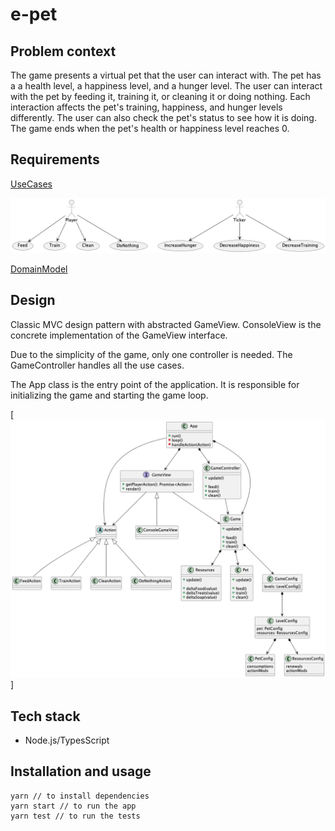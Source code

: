 # e-pet

## Problem context
The game presents a virtual pet that the user can interact with. The pet has a  a health level, a happiness level, and a hunger level. The user can interact with the pet by feeding it, training  it, or cleaning it or doing nothing.
Each interaction affects the pet's training, happiness, and hunger levels differently.
The user can also check the pet's status to see how it is doing. The game ends when the pet's health or happiness level reaches 0.

## Requirements

[UseCases](/docs/out/use-cases/use-cases.png)

[![/docs/out/use-cases/use-cases.png](/docs/out/use-cases/use-cases.png)](/docs/out/use-cases/use-cases.png)

[DomainModel](/docs/out/domain-model/DomainModel.png)


## Design
Classic MVC design pattern with abstracted GameView.
ConsoleView is the concrete implementation of the GameView interface.

Due to the simplicity of the game, only one controller is needed. The GameController handles all the use cases.

The App class is the entry point of the application. It is responsible for initializing the game and starting the game loop.

[![uml-diagram.png](/docs//out//design/Design.png)]

## Tech stack
- Node.js/TypesScript

## Installation and usage

```
yarn // to install dependencies
yarn start // to run the app
yarn test // to run the tests
```

